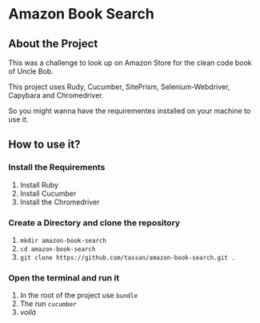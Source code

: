 # Amazon Book Search

## About the Project

This was a challenge to look up on Amazon Store for the clean code book of Uncle Bob.

This project uses Rudy, Cucumber, SitePrism, Selenium-Webdriver, Capybara and Chromedriver.

So you might wanna have the requirementes installed on your machine to use it.

## How to use it?

### Install the Requirements
1. Install Ruby
2. Install Cucumber
3. Install the Chromedriver

### Create a Directory and clone the repository
1. `mkdir amazon-book-search`
2. `cd amazon-book-search`
3. `git clone https://github.com/tassan/amazon-book-search.git .`

### Open the terminal and run it
1. In the root of the project use `bundle`
2. The run `cucumber`
3. *voilà*